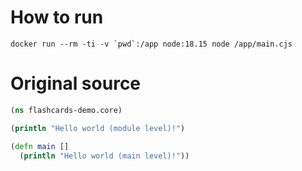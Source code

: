 # How to run 

```shell
docker run --rm -ti -v `pwd`:/app node:18.15 node /app/main.cjs
```

# Original source
```clojure
(ns flashcards-demo.core)

(println "Hello world (module level)!")

(defn main []
  (println "Hello world (main level)!"))
```
